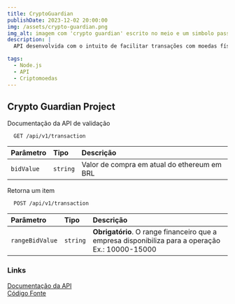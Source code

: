 ```yaml
---
title: CryptoGuardian
publishDate: 2023-12-02 20:00:00
img: /assets/crypto-guardian.png
img_alt: imagem com 'crypto guardian' escrito no meio e um simbolo passando ideia futurista ao lado inferior direito da escrita.
description: |
  API desenvolvida com o intuito de facilitar transações com moedas físicas para moedas digitais, especificamente Ethereum. Basta passar o valor mínimo e máximo que você tem disponível para fazer a transação e a API vai validar a transação como true (possível de ser feita) e false (impossível de ser feita). É uma API de validação que atrelada a um front-end previamente configurado, tem muito poder!

tags:
  - Node.js
  - API
  - Criptomoedas
---
```


## Crypto Guardian Project

Documentação da API de validação

```http
  GET /api/v1/transaction
```

| Parâmetro  | Tipo     | Descrição                                   |
| :--------- | :------- | :------------------------------------------ |
| `bidValue` | `string` | Valor de compra em atual do ethereum em BRL |

Retorna um item

```http
  POST /api/v1/transaction
```

| Parâmetro       | Tipo     | Descrição                                                                                        |
| :-------------- | :------- | :----------------------------------------------------------------------------------------------- |
| `rangeBidValue` | `string` | **Obrigatório**. O range financeiro que a empresa disponibiliza para a operação Ex.: 10000-15000 |

### Links

<a href="https://documenter.getpostman.com/view/27634188/2s9YeK4pvV" target="_blank">Documentação da API</a>
<br>
<a href="https://github.com/marcelldac/crypto_guardian_api" target="_blank">Código Fonte</a>

